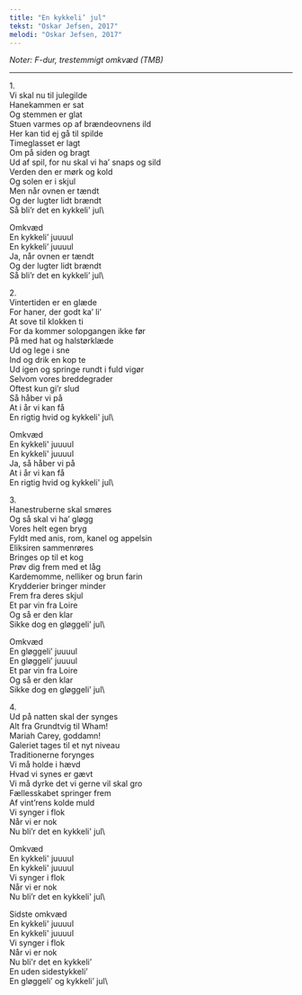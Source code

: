 ```yaml
---
title: "En kykkeli’ jul"
tekst: "Oskar Jefsen, 2017"
melodi: "Oskar Jefsen, 2017"
---
```

*Noter: F-dur, trestemmigt omkvæd (TMB)*

***

1\.\
Vi skal nu til julegilde\
Hanekammen er sat\
Og stemmen er glat\
Stuen varmes op af brændeovnens ild\
Her kan tid ej gå til spilde\
Timeglasset er lagt\
Om på siden og bragt\
Ud af spil, for nu skal vi ha’ snaps og sild\
Verden den er mørk og kold\
Og solen er i skjul\
Men når ovnen er tændt\
Og der lugter lidt brændt\
Så bli’r det en kykkeli' jul\

Omkvæd\
En kykkeli’ juuuul\
En kykkeli’ juuuul\
Ja, når ovnen er tændt\
Og der lugter lidt brændt\
Så bli’r det en kykkeli’ jul\

2\.\
Vintertiden er en glæde\
For haner, der godt ka’ li’\
At sove til klokken ti\
For da kommer solopgangen ikke før\
På med hat og halstørklæde\
Ud og lege i sne\
Ind og drik en kop te\
Ud igen og springe rundt i fuld vigør\
Selvom vores breddegrader\
Oftest kun gi’r slud\
Så håber vi på\
At i år vi kan få\
En rigtig hvid og kykkeli' jul\

Omkvæd\
En kykkeli' juuuul\
En kykkeli' juuuul\
Ja, så håber vi på\
At i år vi kan få\
En rigtig hvid og kykkeli' jul\

3\.\
Hanestruberne skal smøres\
Og så skal vi ha’ gløgg\
Vores helt egen bryg\
Fyldt med anis, rom, kanel og appelsin\
Eliksiren sammenrøres\
Bringes op til et kog\
Prøv dig frem med et låg\
Kardemomme, nelliker og brun farin\
Krydderier bringer minder\
Frem fra deres skjul\
Et par vin fra Loire\
Og så er den klar\
Sikke dog en gløggeli’ jul\

Omkvæd\
En gløggeli’ juuuul\
En gløggeli’ juuuul\
Et par vin fra Loire\
Og så er den klar\
Sikke dog en gløggeli’ jul\

4\.\
Ud på natten skal der synges\
Alt fra Grundtvig til Wham!\
Mariah Carey, goddamn!\
Galeriet tages til et nyt niveau\
Traditionerne forynges\
Vi må holde i hævd\
Hvad vi synes er gævt\
Vi må dyrke det vi gerne vil skal gro\
Fællesskabet springer frem\
Af vint’rens kolde muld\
Vi synger i flok\
Når vi er nok\
Nu bli’r det en kykkeli' jul\

Omkvæd\
En kykkeli' juuuul\
En kykkeli' juuuul\
Vi synger i flok\
Når vi er nok\
Nu bli’r det en kykkeli' jul\

Sidste omkvæd\
En kykkeli' juuuul\
En kykkeli' juuuul\
Vi synger i flok\
Når vi er nok\
Nu bli'r det en kykkeli’\
En uden sidestykkeli’\
En gløggeli’ og kykkeli’ jul\
